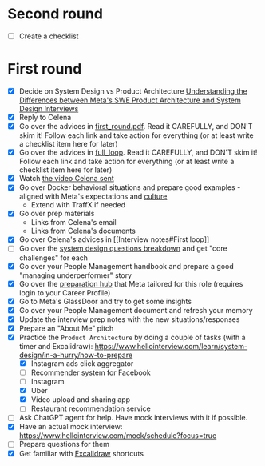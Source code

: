 # Second round

- [ ] Create a checklist

# First round

- [x] Decide on System Design vs Product Architecture [Understanding the Differences between Meta's SWE Product Architecture and System Design Interviews](https://www.hellointerview.com/blog/meta-system-vs-product-design?utm_source=reddit&utm_medium=social&utm_campaign=product-vs-system)
- [x] Reply to Celena
- [x] Go over the advices in [first_round.pdf](./first_round.pdf). Read it CAREFULLY, and DON'T skim it! Follow each link and take action for everything (or at least write a checklist item here for later)
- [x] Go over the advices in [full_loop](./fool_loop.pdf). Read it CAREFULLY, and DON'T skim it! Follow each link and take action for everything (or at least write a checklist item here for later)
- [x] Watch [the video Celena sent](https://register.gotowebinar.com/recording/4343747540748253965?fbclid=IwZXh0bgNhZW0CMTAAAR1J5-lNvy4Fym6sJQqR3UJWPvxEEcDN0fuqn-ARxKw-0anj9z_9-bV9mlY_aem_ASHJ3lgOEso7rQ5ArbFpjmcReFfP82HmhcIpWv0Tg6OS5AFzCvI4f-LBLVcR2RoVctc0svrhMSN-vv8uNYv-68ge)
- [x] Go over Docker behavioral situations and prepare good examples - aligned with Meta's expectations and [culture](About%20Meta.md)
    - Extend with TraffX if needed
- [x] Go over prep materials
    - Links from Celena's email
	- Links from Celena's documents
 - [x] Go over Celena's advices in [[Interview notes#First loop]]
 - [ ] Go over the [system design questions breakdown](https://www.hellointerview.com/learn/system-design/problem-breakdowns/bitly) and get "core challenges" for each
 - [x] Go over your People Management handbook and prepare a good "managing underperformer" story
- [x] Go over the [preparation hub](https://www.metacareers.com/profile/preparation_hub) that Meta tailored for this role (requires login to your Career Profile)
- [x] Go to Meta's GlassDoor and try to get some insights
- [x] Go over your People Management document and refresh your memory
- [x] Update the interview prep notes with the new situations/responses
- [x] Prepare an "About Me" pitch
- [x] Practice the `Product Architecture` by doing a couple of tasks (with a timer and Excalidraw): https://www.hellointerview.com/learn/system-design/in-a-hurry/how-to-prepare
	- [x] Instagram ads click aggregator
	- [ ] Recommender system for Facebook
	- [ ] Instagram
	- [x] Uber
	- [x] Video upload and sharing app
	- [ ] Restaurant recommendation service
- [ ] Ask ChatGPT agent for help. Have mock interviews with it if possible.
- [x] Have an actual mock interview: https://www.hellointerview.com/mock/schedule?focus=true
- [ ] Prepare questions for them
- [x] Get familiar with [Excalidraw](https://excalidraw.com/) shortcuts
